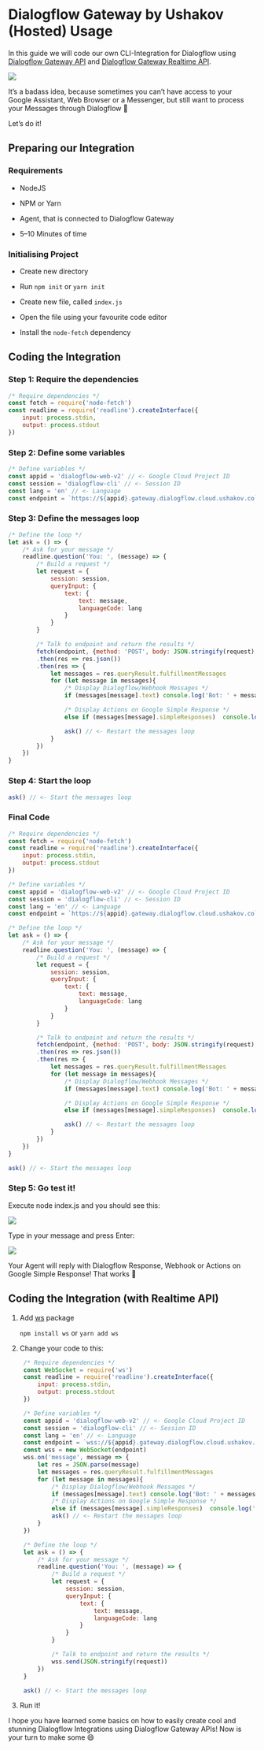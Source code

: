 # Dialogflow Gateway by Ushakov (Hosted) Usage

In this guide we will code our own CLI-Integration for Dialogflow using [Dialogflow Gateway API](api.md.md#api) and [Dialogflow Gateway Realtime API](api.md.md#realtime-api).

![](images/1*Sax2IOrqX6_09FPS-kqLdA.gif)

It’s a badass idea, because sometimes you can’t have access to your Google Assistant, Web Browser or a Messenger, but still want to process your Messages through Dialogflow 💪

Let’s do it!

## Preparing our Integration

### Requirements

* NodeJS

* NPM or Yarn

* Agent, that is connected to Dialogflow Gateway

* 5–10 Minutes of time

### Initialising Project

* Create new directory

* Run `npm init` or `yarn init`

* Create new file, called `index.js`

* Open the file using your favourite code editor

* Install the `node-fetch` dependency

## Coding the Integration

### Step 1: Require the dependencies

```js
/* Require dependencies */
const fetch = require('node-fetch')
const readline = require('readline').createInterface({
    input: process.stdin,
    output: process.stdout
})
```

### Step 2: Define some variables

```js
/* Define variables */
const appid = 'dialogflow-web-v2' // <- Google Cloud Project ID
const session = 'dialogflow-cli' // <- Session ID
const lang = 'en' // <- Language
const endpoint = `https://${appid}.gateway.dialogflow.cloud.ushakov.co` // <- endpoint
```

### Step 3: Define the messages loop

```js
/* Define the loop */
let ask = () => {
    /* Ask for your message */
    readline.question('You: ', (message) => {
        /* Build a request */
        let request = {
            session: session,
            queryInput: {
                text: {
                    text: message,
                    languageCode: lang
                }
            }
        }

        /* Talk to endpoint and return the results */
        fetch(endpoint, {method: 'POST', body: JSON.stringify(request), headers: {'Content-Type': 'application/json'}})
        .then(res => res.json())
        .then(res => {
            let messages = res.queryResult.fulfillmentMessages
            for (let message in messages){
                /* Display Dialogflow/Webhook Messages */
                if (messages[message].text) console.log('Bot: ' + messages[message].text.text[0])

                /* Display Actions on Google Simple Response */
                else if (messages[message].simpleResponses)  console.log('Bot: ' + messages[message].simpleResponses.simpleResponses[0].textToSpeech)

                ask() // <- Restart the messages loop
            }
        })
    })
}
```

### Step 4: Start the loop

```js
ask() // <- Start the messages loop
```

### Final Code

```js
/* Require dependencies */
const fetch = require('node-fetch')
const readline = require('readline').createInterface({
    input: process.stdin,
    output: process.stdout
})

/* Define variables */
const appid = 'dialogflow-web-v2' // <- Google Cloud Project ID
const session = 'dialogflow-cli' // <- Session ID
const lang = 'en' // <- Language
const endpoint = `https://${appid}.gateway.dialogflow.cloud.ushakov.co` // <- endpoint

/* Define the loop */
let ask = () => {
    /* Ask for your message */
    readline.question('You: ', (message) => {
        /* Build a request */
        let request = {
            session: session,
            queryInput: {
                text: {
                    text: message,
                    languageCode: lang
                }
            }
        }

        /* Talk to endpoint and return the results */
        fetch(endpoint, {method: 'POST', body: JSON.stringify(request), headers: {'Content-Type': 'application/json'}})
        .then(res => res.json())
        .then(res => {
            let messages = res.queryResult.fulfillmentMessages
            for (let message in messages){
                /* Display Dialogflow/Webhook Messages */
                if (messages[message].text) console.log('Bot: ' + messages[message].text.text[0])

                /* Display Actions on Google Simple Response */
                else if (messages[message].simpleResponses)  console.log('Bot: ' + messages[message].simpleResponses.simpleResponses[0].textToSpeech)

                ask() // <- Restart the messages loop
            }
        })
    })
}

ask() // <- Start the messages loop
```

### Step 5: Go test it!

Execute node index.js and you should see this:

![](images/1*g7d0ZMyE_ODPiwGqalT_wQ.png)

Type in your message and press Enter:

![](images/1*0zPrr0SOtY9ulOXmWHhXig.png)

Your Agent will reply with Dialogflow Response, Webhook or Actions on Google Simple Response! That works 🤘

## Coding the Integration (with Realtime API)

1. Add [ws](https://www.npmjs.com/package/ws) package

   `npm install ws` or `yarn add ws`
2. Change your code to this:
   ```js
    /* Require dependencies */
    const WebSocket = require('ws')
    const readline = require('readline').createInterface({
        input: process.stdin,
        output: process.stdout
    })

    /* Define variables */
    const appid = 'dialogflow-web-v2' // <- Google Cloud Project ID
    const session = 'dialogflow-cli' // <- Session ID
    const lang = 'en' // <- Language
    const endpoint = `wss://${appid}.gateway.dialogflow.cloud.ushakov.co/` // <- endpoint
    const wss = new WebSocket(endpoint)
    wss.on('message', message => {
        let res = JSON.parse(message)
        let messages = res.queryResult.fulfillmentMessages
        for (let message in messages){
            /* Display Dialogflow/Webhook Messages */
            if (messages[message].text) console.log('Bot: ' + messages[message].text.text[0])
            /* Display Actions on Google Simple Response */
            else if (messages[message].simpleResponses)  console.log('Bot: ' + messages[message].simpleResponses.simpleResponses[0].textToSpeech)
            ask() // <- Restart the messages loop
        }
    })

    /* Define the loop */
    let ask = () => {
        /* Ask for your message */
        readline.question('You: ', (message) => {
            /* Build a request */
            let request = {
                session: session,
                queryInput: {
                    text: {
                        text: message,
                        languageCode: lang
                    }
                }
            }

            /* Talk to endpoint and return the results */
            wss.send(JSON.stringify(request))
        })
    }

    ask() // <- Start the messages loop
   ```
3. Run it!

I hope you have learned some basics on how to easily create cool and stunning Dialogflow Integrations using Dialogflow Gateway APIs! Now is your turn to make some 😄